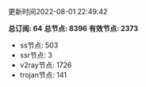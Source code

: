 更新时间2022-08-01 22:49:42

**总订阅: 64**
**总节点: 8396**
**有效节点: 2373**
- ss节点: 503
- ssr节点: 3
- v2ray节点: 1726
- trojan节点: 141
